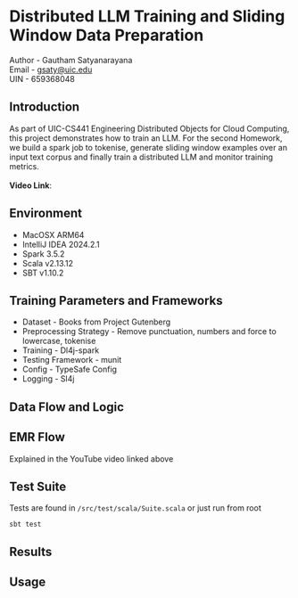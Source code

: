 # Distributed LLM Training and Sliding Window Data Preparation

Author - Gautham Satyanarayana <br />
Email - gsaty@uic.edu <br />
UIN - 659368048

## Introduction
As part of UIC-CS441 Engineering Distributed Objects for Cloud Computing, 
this project demonstrates how to train an LLM. 
For the second Homework, we build a spark job to tokenise, generate sliding window examples over an input text corpus 
and finally train a distributed LLM and monitor training metrics. 
<br /><br />
<b>Video Link</b>: 

## Environment
- MacOSX ARM64
- IntelliJ IDEA 2024.2.1
- Spark 3.5.2
- Scala v2.13.12
- SBT v1.10.2

## Training Parameters and Frameworks
- Dataset - Books from Project Gutenberg
- Preprocessing Strategy - Remove punctuation, numbers and force to lowercase, tokenise
- Training - Dl4j-spark
- Testing Framework - munit
- Config - TypeSafe Config
- Logging - Sl4j


## Data Flow and Logic

## EMR Flow
Explained in the YouTube video linked above

## Test Suite
Tests are found in `/src/test/scala/Suite.scala` or just run from root

```angular2html
sbt test
```

## Results

## Usage

